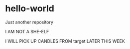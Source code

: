 # hello-world
Just another repository

I AM NOT A SHE-ELF

I WILL PICK UP CANDLES FROM target LATER THIS WEEK
